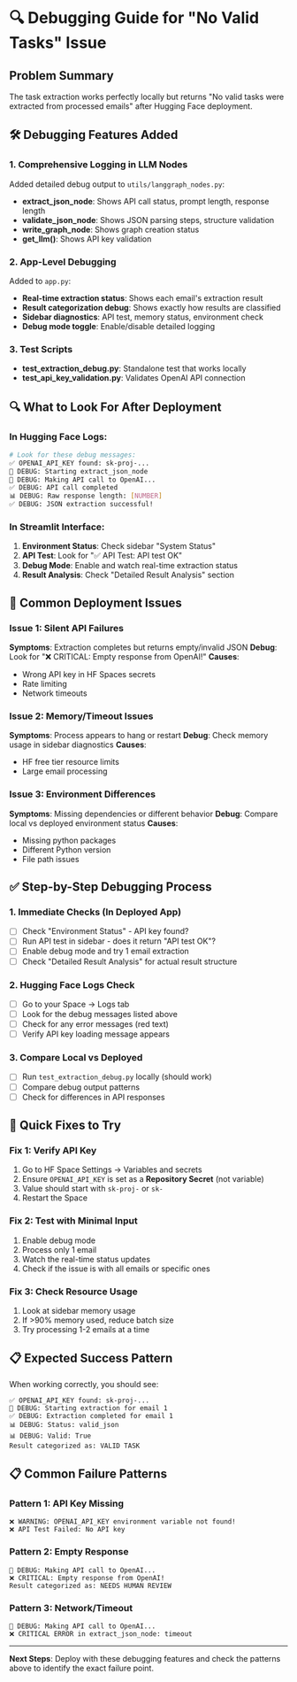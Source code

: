# 🔍 Debugging Guide for "No Valid Tasks" Issue

## Problem Summary
The task extraction works perfectly locally but returns "No valid tasks were extracted from processed emails" after Hugging Face deployment.

## 🛠️ Debugging Features Added

### 1. **Comprehensive Logging in LLM Nodes**
Added detailed debug output to `utils/langgraph_nodes.py`:

- **extract_json_node**: Shows API call status, prompt length, response length
- **validate_json_node**: Shows JSON parsing steps, structure validation  
- **write_graph_node**: Shows graph creation status
- **get_llm()**: Shows API key validation

### 2. **App-Level Debugging**
Added to `app.py`:

- **Real-time extraction status**: Shows each email's extraction result
- **Result categorization debug**: Shows exactly how results are classified
- **Sidebar diagnostics**: API test, memory status, environment check
- **Debug mode toggle**: Enable/disable detailed logging

### 3. **Test Scripts**
- **test_extraction_debug.py**: Standalone test that works locally
- **test_api_key_validation.py**: Validates OpenAI API connection

## 🔍 What to Look For After Deployment

### In Hugging Face Logs:
```bash
# Look for these debug messages:
✅ OPENAI_API_KEY found: sk-proj-...
🔧 DEBUG: Starting extract_json_node  
🚀 DEBUG: Making API call to OpenAI...
✅ DEBUG: API call completed
📊 DEBUG: Raw response length: [NUMBER]
✅ DEBUG: JSON extraction successful!
```

### In Streamlit Interface:

1. **Environment Status**: Check sidebar "System Status" 
2. **API Test**: Look for "✅ API Test: API test OK"
3. **Debug Mode**: Enable and watch real-time extraction status
4. **Result Analysis**: Check "Detailed Result Analysis" section

## 🚨 Common Deployment Issues

### Issue 1: Silent API Failures
**Symptoms**: Extraction completes but returns empty/invalid JSON
**Debug**: Look for "❌ CRITICAL: Empty response from OpenAI!"
**Causes**: 
- Wrong API key in HF Spaces secrets
- Rate limiting
- Network timeouts

### Issue 2: Memory/Timeout Issues  
**Symptoms**: Process appears to hang or restart
**Debug**: Check memory usage in sidebar diagnostics
**Causes**:
- HF free tier resource limits
- Large email processing

### Issue 3: Environment Differences
**Symptoms**: Missing dependencies or different behavior
**Debug**: Compare local vs deployed environment status
**Causes**:
- Missing python packages
- Different Python version
- File path issues

## ✅ Step-by-Step Debugging Process

### 1. Immediate Checks (In Deployed App)
- [ ] Check "Environment Status" - API key found?
- [ ] Run API test in sidebar - does it return "API test OK"?
- [ ] Enable debug mode and try 1 email extraction
- [ ] Check "Detailed Result Analysis" for actual result structure

### 2. Hugging Face Logs Check
- [ ] Go to your Space → Logs tab
- [ ] Look for the debug messages listed above
- [ ] Check for any error messages (red text)
- [ ] Verify API key loading message appears

### 3. Compare Local vs Deployed
- [ ] Run `test_extraction_debug.py` locally (should work)
- [ ] Compare debug output patterns
- [ ] Check for differences in API responses

## 🔧 Quick Fixes to Try

### Fix 1: Verify API Key
1. Go to HF Space Settings → Variables and secrets
2. Ensure `OPENAI_API_KEY` is set as a **Repository Secret** (not variable)
3. Value should start with `sk-proj-` or `sk-`
4. Restart the Space

### Fix 2: Test with Minimal Input
1. Enable debug mode
2. Process only 1 email 
3. Watch the real-time status updates
4. Check if the issue is with all emails or specific ones

### Fix 3: Check Resource Usage
1. Look at sidebar memory usage
2. If >90% memory used, reduce batch size
3. Try processing 1-2 emails at a time

## 📋 Expected Success Pattern

When working correctly, you should see:
```
✅ OPENAI_API_KEY found: sk-proj-...
🚀 DEBUG: Starting extraction for email 1
✅ DEBUG: Extraction completed for email 1
📊 DEBUG: Status: valid_json
📊 DEBUG: Valid: True
Result categorized as: VALID TASK
```

## 📋 Common Failure Patterns

### Pattern 1: API Key Missing
```
❌ WARNING: OPENAI_API_KEY environment variable not found!
❌ API Test Failed: No API key
```

### Pattern 2: Empty Response
```
🚀 DEBUG: Making API call to OpenAI...
❌ CRITICAL: Empty response from OpenAI!
Result categorized as: NEEDS HUMAN REVIEW
```

### Pattern 3: Network/Timeout
```
🚀 DEBUG: Making API call to OpenAI...
❌ CRITICAL ERROR in extract_json_node: timeout
```

---

**Next Steps**: Deploy with these debugging features and check the patterns above to identify the exact failure point.
